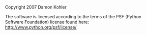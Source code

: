Copyright 2007 Damon Kohler

The software is licensed according to the terms of the PSF (Python Software Foundation) license found here: http://www.python.org/psf/license/